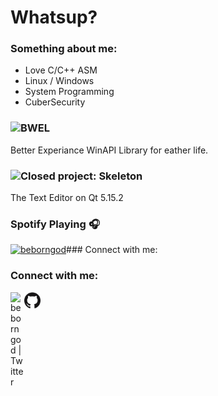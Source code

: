 # Whatsup?

### Something about me:

- Love C/C++ ASM
- Linux / Windows
- System Programming
- CuberSecurity

### ![BWEL](https://github.com/Partisaner/BWEL)
  Better Experiance WinAPI Library for eather life.
  
### ![Closed project: Skeleton](https://github.com/beborngod/Skeleton)
  The Text Editor on Qt 5.15.2
  
### Spotify Playing 🎧

[<img src="https://now-playing-codestackr.vercel.app/api/spotify-playing" alt="beborngod" width="350" />](https://open.spotify.com/user/xglhjmhcc6nxmbh0gjcihencz)### Connect with me:

### Connect with me:

[<img align="left" alt="beborngod | Twitter" width="22px" src="https://cdn.jsdelivr.net/npm/simple-icons@v3/icons/twitter.svg" />][twitter]
[<img align="left" alt="GitHub" width="26px" src="https://raw.githubusercontent.com/github/explore/78df643247d429f6cc873026c0622819ad797942/topics/github/github.png" />][partisaner]

[partisaner]: https://github.com/Partisaner
[twitter]: https://twitter.com/beborngod
